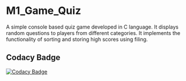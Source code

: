 # M1_Game_Quiz
A simple console based quiz game developed in C language. It displays random questions to players from different categories. It implements the functionality of sorting and storing high scores using filing.

## Codacy Badge
[![Codacy Badge](https://app.codacy.com/project/badge/Grade/56cc5fc320ad41789c2c28f1fdd4cff3)](https://www.codacy.com/gh/Prathapsandy/M1_Game_Quiz/dashboard?utm_source=github.com&amp;utm_medium=referral&amp;utm_content=Prathapsandy/M1_Game_Quiz&amp;utm_campaign=Badge_Grade)
